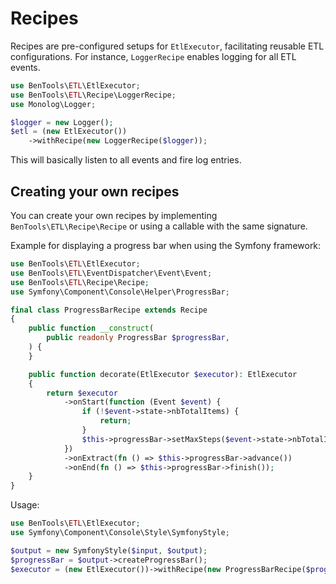 # Recipes

Recipes are pre-configured setups for `EtlExecutor`, facilitating reusable ETL configurations.
For instance, `LoggerRecipe` enables logging for all ETL events.

```php
use BenTools\ETL\EtlExecutor;
use BenTools\ETL\Recipe\LoggerRecipe;
use Monolog\Logger;

$logger = new Logger();
$etl = (new EtlExecutor())
    ->withRecipe(new LoggerRecipe($logger));
```

This will basically listen to all events and fire log entries.

Creating your own recipes
-------------------------

You can create your own recipes by implementing `BenTools\ETL\Recipe\Recipe` 
or using a callable with the same signature.

Example for displaying a progress bar when using the Symfony framework:

```php
use BenTools\ETL\EtlExecutor;
use BenTools\ETL\EventDispatcher\Event\Event;
use BenTools\ETL\Recipe\Recipe;
use Symfony\Component\Console\Helper\ProgressBar;

final class ProgressBarRecipe extends Recipe
{
    public function __construct(
        public readonly ProgressBar $progressBar,
    ) {
    }

    public function decorate(EtlExecutor $executor): EtlExecutor
    {
        return $executor
            ->onStart(function (Event $event) {
                if (!$event->state->nbTotalItems) {
                    return;
                }
                $this->progressBar->setMaxSteps($event->state->nbTotalItems);
            })
            ->onExtract(fn () => $this->progressBar->advance())
            ->onEnd(fn () => $this->progressBar->finish());
    }
}
```

Usage:

```php
use BenTools\ETL\EtlExecutor;
use Symfony\Component\Console\Style\SymfonyStyle;

$output = new SymfonyStyle($input, $output);
$progressBar = $output->createProgressBar();
$executor = (new EtlExecutor())->withRecipe(new ProgressBarRecipe($progressBar));
```
